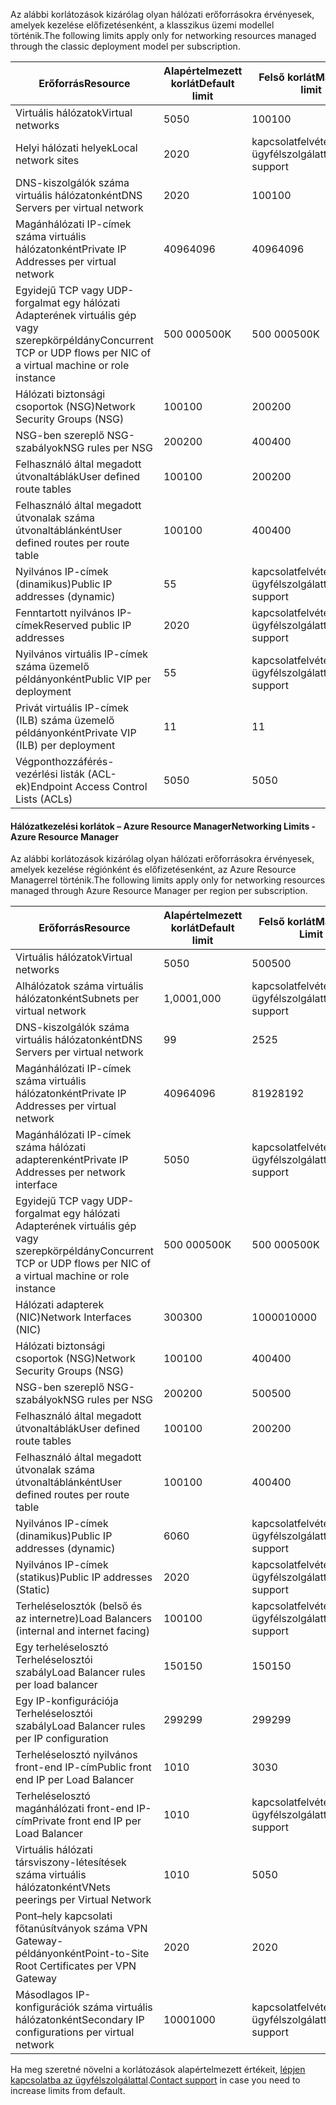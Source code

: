 <span data-ttu-id="773f0-101"><a name="virtual-networking-limits-classic"></a>Az alábbi korlátozások kizárólag olyan hálózati erőforrásokra érvényesek, amelyek kezelése előfizetésenként, a klasszikus üzemi modellel történik.</span><span class="sxs-lookup"><span data-stu-id="773f0-101"><a name="virtual-networking-limits-classic"></a>The following limits apply only for networking resources managed through the classic deployment model per subscription.</span></span>

| <span data-ttu-id="773f0-102">Erőforrás</span><span class="sxs-lookup"><span data-stu-id="773f0-102">Resource</span></span> | <span data-ttu-id="773f0-103">Alapértelmezett korlát</span><span class="sxs-lookup"><span data-stu-id="773f0-103">Default limit</span></span> | <span data-ttu-id="773f0-104">Felső korlát</span><span class="sxs-lookup"><span data-stu-id="773f0-104">Maximum limit</span></span> |
| --- | --- | --- |
| <span data-ttu-id="773f0-105">Virtuális hálózatok</span><span class="sxs-lookup"><span data-stu-id="773f0-105">Virtual networks</span></span> |<span data-ttu-id="773f0-106">50</span><span class="sxs-lookup"><span data-stu-id="773f0-106">50</span></span> |<span data-ttu-id="773f0-107">100</span><span class="sxs-lookup"><span data-stu-id="773f0-107">100</span></span> |
| <span data-ttu-id="773f0-108">Helyi hálózati helyek</span><span class="sxs-lookup"><span data-stu-id="773f0-108">Local network sites</span></span> |<span data-ttu-id="773f0-109">20</span><span class="sxs-lookup"><span data-stu-id="773f0-109">20</span></span> |<span data-ttu-id="773f0-110">kapcsolatfelvétel az ügyfélszolgálattal</span><span class="sxs-lookup"><span data-stu-id="773f0-110">contact support</span></span> |
| <span data-ttu-id="773f0-111">DNS-kiszolgálók száma virtuális hálózatonként</span><span class="sxs-lookup"><span data-stu-id="773f0-111">DNS Servers per virtual network</span></span> |<span data-ttu-id="773f0-112">20</span><span class="sxs-lookup"><span data-stu-id="773f0-112">20</span></span> |<span data-ttu-id="773f0-113">100</span><span class="sxs-lookup"><span data-stu-id="773f0-113">100</span></span> |
| <span data-ttu-id="773f0-114">Magánhálózati IP-címek száma virtuális hálózatonként</span><span class="sxs-lookup"><span data-stu-id="773f0-114">Private IP Addresses per virtual network</span></span> |<span data-ttu-id="773f0-115">4096</span><span class="sxs-lookup"><span data-stu-id="773f0-115">4096</span></span> |<span data-ttu-id="773f0-116">4096</span><span class="sxs-lookup"><span data-stu-id="773f0-116">4096</span></span> |
| <span data-ttu-id="773f0-117">Egyidejű TCP vagy UDP-forgalmat egy hálózati Adapterének virtuális gép vagy szerepkörpéldány</span><span class="sxs-lookup"><span data-stu-id="773f0-117">Concurrent TCP or UDP flows per NIC of a virtual machine or role instance</span></span> |<span data-ttu-id="773f0-118">500 000</span><span class="sxs-lookup"><span data-stu-id="773f0-118">500K</span></span> |<span data-ttu-id="773f0-119">500 000</span><span class="sxs-lookup"><span data-stu-id="773f0-119">500K</span></span> |
| <span data-ttu-id="773f0-120">Hálózati biztonsági csoportok (NSG)</span><span class="sxs-lookup"><span data-stu-id="773f0-120">Network Security Groups (NSG)</span></span> |<span data-ttu-id="773f0-121">100</span><span class="sxs-lookup"><span data-stu-id="773f0-121">100</span></span> |<span data-ttu-id="773f0-122">200</span><span class="sxs-lookup"><span data-stu-id="773f0-122">200</span></span> |
| <span data-ttu-id="773f0-123">NSG-ben szereplő NSG-szabályok</span><span class="sxs-lookup"><span data-stu-id="773f0-123">NSG rules per NSG</span></span> |<span data-ttu-id="773f0-124">200</span><span class="sxs-lookup"><span data-stu-id="773f0-124">200</span></span> |<span data-ttu-id="773f0-125">400</span><span class="sxs-lookup"><span data-stu-id="773f0-125">400</span></span> |
| <span data-ttu-id="773f0-126">Felhasználó által megadott útvonaltáblák</span><span class="sxs-lookup"><span data-stu-id="773f0-126">User defined route tables</span></span> |<span data-ttu-id="773f0-127">100</span><span class="sxs-lookup"><span data-stu-id="773f0-127">100</span></span> |<span data-ttu-id="773f0-128">200</span><span class="sxs-lookup"><span data-stu-id="773f0-128">200</span></span> |
| <span data-ttu-id="773f0-129">Felhasználó által megadott útvonalak száma útvonaltáblánként</span><span class="sxs-lookup"><span data-stu-id="773f0-129">User defined routes per route table</span></span> |<span data-ttu-id="773f0-130">100</span><span class="sxs-lookup"><span data-stu-id="773f0-130">100</span></span> |<span data-ttu-id="773f0-131">400</span><span class="sxs-lookup"><span data-stu-id="773f0-131">400</span></span> |
| <span data-ttu-id="773f0-132">Nyilvános IP-címek (dinamikus)</span><span class="sxs-lookup"><span data-stu-id="773f0-132">Public IP addresses (dynamic)</span></span> |<span data-ttu-id="773f0-133">5</span><span class="sxs-lookup"><span data-stu-id="773f0-133">5</span></span> |<span data-ttu-id="773f0-134">kapcsolatfelvétel az ügyfélszolgálattal</span><span class="sxs-lookup"><span data-stu-id="773f0-134">contact support</span></span> |
| <span data-ttu-id="773f0-135">Fenntartott nyilvános IP-címek</span><span class="sxs-lookup"><span data-stu-id="773f0-135">Reserved public IP addresses</span></span> |<span data-ttu-id="773f0-136">20</span><span class="sxs-lookup"><span data-stu-id="773f0-136">20</span></span> |<span data-ttu-id="773f0-137">kapcsolatfelvétel az ügyfélszolgálattal</span><span class="sxs-lookup"><span data-stu-id="773f0-137">contact support</span></span> |
| <span data-ttu-id="773f0-138">Nyilvános virtuális IP-címek száma üzemelő példányonként</span><span class="sxs-lookup"><span data-stu-id="773f0-138">Public VIP per deployment</span></span> |<span data-ttu-id="773f0-139">5</span><span class="sxs-lookup"><span data-stu-id="773f0-139">5</span></span> |<span data-ttu-id="773f0-140">kapcsolatfelvétel az ügyfélszolgálattal</span><span class="sxs-lookup"><span data-stu-id="773f0-140">contact support</span></span> |
| <span data-ttu-id="773f0-141">Privát virtuális IP-címek (ILB) száma üzemelő példányonként</span><span class="sxs-lookup"><span data-stu-id="773f0-141">Private VIP (ILB) per deployment</span></span> |<span data-ttu-id="773f0-142">1</span><span class="sxs-lookup"><span data-stu-id="773f0-142">1</span></span> |<span data-ttu-id="773f0-143">1</span><span class="sxs-lookup"><span data-stu-id="773f0-143">1</span></span> |
| <span data-ttu-id="773f0-144">Végponthozzáférés-vezérlési listák (ACL-ek)</span><span class="sxs-lookup"><span data-stu-id="773f0-144">Endpoint Access Control Lists (ACLs)</span></span> |<span data-ttu-id="773f0-145">50</span><span class="sxs-lookup"><span data-stu-id="773f0-145">50</span></span> |<span data-ttu-id="773f0-146">50</span><span class="sxs-lookup"><span data-stu-id="773f0-146">50</span></span> |

#### <span data-ttu-id="773f0-147"><a name="azure-resource-manager-virtual-networking-limits"></a>Hálózatkezelési korlátok – Azure Resource Manager</span><span class="sxs-lookup"><span data-stu-id="773f0-147"><a name="azure-resource-manager-virtual-networking-limits"></a>Networking Limits - Azure Resource Manager</span></span>
<span data-ttu-id="773f0-148">Az alábbi korlátozások kizárólag olyan hálózati erőforrásokra érvényesek, amelyek kezelése régiónként és előfizetésenként, az Azure Resource Managerrel történik.</span><span class="sxs-lookup"><span data-stu-id="773f0-148">The following limits apply only for networking resources managed through Azure Resource Manager per region per subscription.</span></span>

| <span data-ttu-id="773f0-149">Erőforrás</span><span class="sxs-lookup"><span data-stu-id="773f0-149">Resource</span></span> | <span data-ttu-id="773f0-150">Alapértelmezett korlát</span><span class="sxs-lookup"><span data-stu-id="773f0-150">Default limit</span></span> | <span data-ttu-id="773f0-151">Felső korlát</span><span class="sxs-lookup"><span data-stu-id="773f0-151">Maximum Limit</span></span> |
| --- | --- | --- |
| <span data-ttu-id="773f0-152">Virtuális hálózatok</span><span class="sxs-lookup"><span data-stu-id="773f0-152">Virtual networks</span></span> |<span data-ttu-id="773f0-153">50</span><span class="sxs-lookup"><span data-stu-id="773f0-153">50</span></span> |<span data-ttu-id="773f0-154">500</span><span class="sxs-lookup"><span data-stu-id="773f0-154">500</span></span> |
| <span data-ttu-id="773f0-155">Alhálózatok száma virtuális hálózatonként</span><span class="sxs-lookup"><span data-stu-id="773f0-155">Subnets per virtual network</span></span> |<span data-ttu-id="773f0-156">1,000</span><span class="sxs-lookup"><span data-stu-id="773f0-156">1,000</span></span> |<span data-ttu-id="773f0-157">kapcsolatfelvétel az ügyfélszolgálattal</span><span class="sxs-lookup"><span data-stu-id="773f0-157">contact support</span></span> |
| <span data-ttu-id="773f0-158">DNS-kiszolgálók száma virtuális hálózatonként</span><span class="sxs-lookup"><span data-stu-id="773f0-158">DNS Servers per virtual network</span></span> |<span data-ttu-id="773f0-159">9</span><span class="sxs-lookup"><span data-stu-id="773f0-159">9</span></span> |<span data-ttu-id="773f0-160">25</span><span class="sxs-lookup"><span data-stu-id="773f0-160">25</span></span> |
| <span data-ttu-id="773f0-161">Magánhálózati IP-címek száma virtuális hálózatonként</span><span class="sxs-lookup"><span data-stu-id="773f0-161">Private IP Addresses per virtual network</span></span> |<span data-ttu-id="773f0-162">4096</span><span class="sxs-lookup"><span data-stu-id="773f0-162">4096</span></span> |<span data-ttu-id="773f0-163">8192</span><span class="sxs-lookup"><span data-stu-id="773f0-163">8192</span></span> |
| <span data-ttu-id="773f0-164">Magánhálózati IP-címek száma hálózati adapterenként</span><span class="sxs-lookup"><span data-stu-id="773f0-164">Private IP Addresses per network interface</span></span> |<span data-ttu-id="773f0-165">50</span><span class="sxs-lookup"><span data-stu-id="773f0-165">50</span></span> |<span data-ttu-id="773f0-166">kapcsolatfelvétel az ügyfélszolgálattal</span><span class="sxs-lookup"><span data-stu-id="773f0-166">contact support</span></span> |
| <span data-ttu-id="773f0-167">Egyidejű TCP vagy UDP-forgalmat egy hálózati Adapterének virtuális gép vagy szerepkörpéldány</span><span class="sxs-lookup"><span data-stu-id="773f0-167">Concurrent TCP or UDP flows per NIC of a virtual machine or role instance</span></span> |<span data-ttu-id="773f0-168">500 000</span><span class="sxs-lookup"><span data-stu-id="773f0-168">500K</span></span> |<span data-ttu-id="773f0-169">500 000</span><span class="sxs-lookup"><span data-stu-id="773f0-169">500K</span></span> |
| <span data-ttu-id="773f0-170">Hálózati adapterek (NIC)</span><span class="sxs-lookup"><span data-stu-id="773f0-170">Network Interfaces (NIC)</span></span> |<span data-ttu-id="773f0-171">300</span><span class="sxs-lookup"><span data-stu-id="773f0-171">300</span></span> |<span data-ttu-id="773f0-172">10000</span><span class="sxs-lookup"><span data-stu-id="773f0-172">10000</span></span> |
| <span data-ttu-id="773f0-173">Hálózati biztonsági csoportok (NSG)</span><span class="sxs-lookup"><span data-stu-id="773f0-173">Network Security Groups (NSG)</span></span> |<span data-ttu-id="773f0-174">100</span><span class="sxs-lookup"><span data-stu-id="773f0-174">100</span></span> |<span data-ttu-id="773f0-175">400</span><span class="sxs-lookup"><span data-stu-id="773f0-175">400</span></span> |
| <span data-ttu-id="773f0-176">NSG-ben szereplő NSG-szabályok</span><span class="sxs-lookup"><span data-stu-id="773f0-176">NSG rules per NSG</span></span> |<span data-ttu-id="773f0-177">200</span><span class="sxs-lookup"><span data-stu-id="773f0-177">200</span></span> |<span data-ttu-id="773f0-178">500</span><span class="sxs-lookup"><span data-stu-id="773f0-178">500</span></span> |
| <span data-ttu-id="773f0-179">Felhasználó által megadott útvonaltáblák</span><span class="sxs-lookup"><span data-stu-id="773f0-179">User defined route tables</span></span> |<span data-ttu-id="773f0-180">100</span><span class="sxs-lookup"><span data-stu-id="773f0-180">100</span></span> |<span data-ttu-id="773f0-181">200</span><span class="sxs-lookup"><span data-stu-id="773f0-181">200</span></span> |
| <span data-ttu-id="773f0-182">Felhasználó által megadott útvonalak száma útvonaltáblánként</span><span class="sxs-lookup"><span data-stu-id="773f0-182">User defined routes per route table</span></span> |<span data-ttu-id="773f0-183">100</span><span class="sxs-lookup"><span data-stu-id="773f0-183">100</span></span> |<span data-ttu-id="773f0-184">400</span><span class="sxs-lookup"><span data-stu-id="773f0-184">400</span></span> |
| <span data-ttu-id="773f0-185">Nyilvános IP-címek (dinamikus)</span><span class="sxs-lookup"><span data-stu-id="773f0-185">Public IP addresses (dynamic)</span></span> |<span data-ttu-id="773f0-186">60</span><span class="sxs-lookup"><span data-stu-id="773f0-186">60</span></span> |<span data-ttu-id="773f0-187">kapcsolatfelvétel az ügyfélszolgálattal</span><span class="sxs-lookup"><span data-stu-id="773f0-187">contact support</span></span> |
| <span data-ttu-id="773f0-188">Nyilvános IP-címek (statikus)</span><span class="sxs-lookup"><span data-stu-id="773f0-188">Public IP addresses (Static)</span></span> |<span data-ttu-id="773f0-189">20</span><span class="sxs-lookup"><span data-stu-id="773f0-189">20</span></span> |<span data-ttu-id="773f0-190">kapcsolatfelvétel az ügyfélszolgálattal</span><span class="sxs-lookup"><span data-stu-id="773f0-190">contact support</span></span> |
| <span data-ttu-id="773f0-191">Terheléselosztók (belső és az internetre)</span><span class="sxs-lookup"><span data-stu-id="773f0-191">Load Balancers (internal and internet facing)</span></span> |<span data-ttu-id="773f0-192">100</span><span class="sxs-lookup"><span data-stu-id="773f0-192">100</span></span> |<span data-ttu-id="773f0-193">kapcsolatfelvétel az ügyfélszolgálattal</span><span class="sxs-lookup"><span data-stu-id="773f0-193">contact support</span></span> |
| <span data-ttu-id="773f0-194">Egy terheléselosztó Terheléselosztói szabály</span><span class="sxs-lookup"><span data-stu-id="773f0-194">Load Balancer rules per load balancer</span></span> |<span data-ttu-id="773f0-195">150</span><span class="sxs-lookup"><span data-stu-id="773f0-195">150</span></span> |<span data-ttu-id="773f0-196">150</span><span class="sxs-lookup"><span data-stu-id="773f0-196">150</span></span> |
| <span data-ttu-id="773f0-197">Egy IP-konfigurációja Terheléselosztói szabály</span><span class="sxs-lookup"><span data-stu-id="773f0-197">Load Balancer rules per IP configuration</span></span> |<span data-ttu-id="773f0-198">299</span><span class="sxs-lookup"><span data-stu-id="773f0-198">299</span></span> |<span data-ttu-id="773f0-199">299</span><span class="sxs-lookup"><span data-stu-id="773f0-199">299</span></span> |
| <span data-ttu-id="773f0-200">Terheléselosztó nyilvános front-end IP-cím</span><span class="sxs-lookup"><span data-stu-id="773f0-200">Public front end IP per Load Balancer</span></span> |<span data-ttu-id="773f0-201">10</span><span class="sxs-lookup"><span data-stu-id="773f0-201">10</span></span> |<span data-ttu-id="773f0-202">30</span><span class="sxs-lookup"><span data-stu-id="773f0-202">30</span></span> |
| <span data-ttu-id="773f0-203">Terheléselosztó magánhálózati front-end IP-cím</span><span class="sxs-lookup"><span data-stu-id="773f0-203">Private front end IP per Load Balancer</span></span> |<span data-ttu-id="773f0-204">10</span><span class="sxs-lookup"><span data-stu-id="773f0-204">10</span></span> |<span data-ttu-id="773f0-205">kapcsolatfelvétel az ügyfélszolgálattal</span><span class="sxs-lookup"><span data-stu-id="773f0-205">contact support</span></span> |
| <span data-ttu-id="773f0-206">Virtuális hálózati társviszony-létesítések száma virtuális hálózatonként</span><span class="sxs-lookup"><span data-stu-id="773f0-206">VNets peerings per Virtual Network</span></span> |<span data-ttu-id="773f0-207">10</span><span class="sxs-lookup"><span data-stu-id="773f0-207">10</span></span> |<span data-ttu-id="773f0-208">50</span><span class="sxs-lookup"><span data-stu-id="773f0-208">50</span></span> |
| <span data-ttu-id="773f0-209">Pont–hely kapcsolati főtanúsítványok száma VPN Gateway-példányonként</span><span class="sxs-lookup"><span data-stu-id="773f0-209">Point-to-Site Root Certificates per VPN Gateway</span></span> |<span data-ttu-id="773f0-210">20</span><span class="sxs-lookup"><span data-stu-id="773f0-210">20</span></span> |<span data-ttu-id="773f0-211">20</span><span class="sxs-lookup"><span data-stu-id="773f0-211">20</span></span> |
| <span data-ttu-id="773f0-212">Másodlagos IP-konfigurációk száma virtuális hálózatonként</span><span class="sxs-lookup"><span data-stu-id="773f0-212">Secondary IP configurations per virtual network</span></span> |<span data-ttu-id="773f0-213">1000</span><span class="sxs-lookup"><span data-stu-id="773f0-213">1000</span></span> |<span data-ttu-id="773f0-214">kapcsolatfelvétel az ügyfélszolgálattal</span><span class="sxs-lookup"><span data-stu-id="773f0-214">contact support</span></span> |

<span data-ttu-id="773f0-215">Ha meg szeretné növelni a korlátozások alapértelmezett értékeit, [lépjen kapcsolatba az ügyfélszolgálattal](../articles/azure-supportability/resource-manager-core-quotas-request.md ).</span><span class="sxs-lookup"><span data-stu-id="773f0-215">[Contact support](../articles/azure-supportability/resource-manager-core-quotas-request.md ) in case you need to increase limits from default.</span></span>

